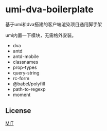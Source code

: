 # umi-dva-boilerplate
基于umi和dva搭建的客户端渲染项目通用脚手架

umi内置一下模块，无需格外安装。
- dva
- antd
- antd-mobile
- classnames
- prop-types
- query-string
- rc-form
- @babel/polyfill
- path-to-regexp
- moment

## License

[MIT](LICENSE)
